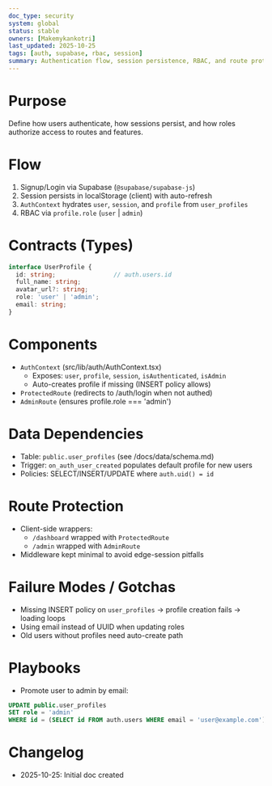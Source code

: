 ```yaml
---
doc_type: security
system: global
status: stable
owners: [Makemykankotri]
last_updated: 2025-10-25
tags: [auth, supabase, rbac, session]
summary: Authentication flow, session persistence, RBAC, and route protection.
---
```


# Purpose
Define how users authenticate, how sessions persist, and how roles authorize access to routes and features.

# Flow
1. Signup/Login via Supabase (`@supabase/supabase-js`)
2. Session persists in localStorage (client) with auto-refresh
3. `AuthContext` hydrates `user`, `session`, and `profile` from `user_profiles`
4. RBAC via `profile.role` (`user` | `admin`)

# Contracts (Types)
```ts
interface UserProfile {
  id: string;                // auth.users.id
  full_name: string;
  avatar_url?: string;
  role: 'user' | 'admin';
  email: string;
}
```

# Components
- `AuthContext` (src/lib/auth/AuthContext.tsx)
  - Exposes: `user`, `profile`, `session`, `isAuthenticated`, `isAdmin`
  - Auto-creates profile if missing (INSERT policy allows)
- `ProtectedRoute` (redirects to /auth/login when not authed)
- `AdminRoute` (ensures profile.role === 'admin')

# Data Dependencies
- Table: `public.user_profiles` (see /docs/data/schema.md)
- Trigger: `on_auth_user_created` populates default profile for new users
- Policies: SELECT/INSERT/UPDATE where `auth.uid() = id`

# Route Protection
- Client-side wrappers:
  - `/dashboard` wrapped with `ProtectedRoute`
  - `/admin` wrapped with `AdminRoute`
- Middleware kept minimal to avoid edge-session pitfalls

# Failure Modes / Gotchas
- Missing INSERT policy on `user_profiles` → profile creation fails → loading loops
- Using email instead of UUID when updating roles
- Old users without profiles need auto-create path

# Playbooks
- Promote user to admin by email:
```sql
UPDATE public.user_profiles
SET role = 'admin'
WHERE id = (SELECT id FROM auth.users WHERE email = 'user@example.com');
```

# Changelog
- 2025-10-25: Initial doc created
